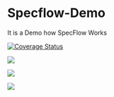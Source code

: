 # Specflow-Demo
It is a Demo how SpecFlow Works


<a href='https://coveralls.io/github/RoyGI/Specflow-Demo?branch=master'><img src='https://coveralls.io/repos/github/RoyGI/Specflow-Demo/badge.svg?branch=master' alt='Coverage Status' /></a>

<a href="https://codeclimate.com/github/RoyGI/Specflow-Demo"><img src="https://codeclimate.com/github/RoyGI/Specflow-Demo/badges/gpa.svg" /></a>

<a href="https://codeclimate.com/github/RoyGI/Specflow-Demo/coverage"><img src="https://codeclimate.com/github/RoyGI/Specflow-Demo/badges/coverage.svg" /></a>

<a href="https://codeclimate.com/github/RoyGI/Specflow-Demo"><img src="https://codeclimate.com/github/RoyGI/Specflow-Demo/badges/issue_count.svg" /></a>
